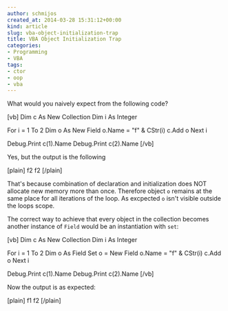 ```yaml
---
author: schmijos
created_at: 2014-03-28 15:31:12+00:00
kind: article
slug: vba-object-initialization-trap
title: VBA Object Initialization Trap
categories:
- Programming
- VBA
tags:
- ctor
- oop
- vba
---
```


What would you naively expect from the following code?

[vb]
Dim c As New Collection
Dim i As Integer

For i = 1 To 2
    Dim o As New Field
    o.Name = "f" & CStr(i)
    c.Add o
Next i

Debug.Print c(1).Name
Debug.Print c(2).Name
[/vb]

Yes, but the output is the following

[plain]
f2
f2
[/plain]

That's because combination of declaration and initialization does NOT allocate new memory more than once. Therefore object `o` remains at the same place for all iterations of the loop. As excpected `o` isn't visible outside the loops scope.

The correct way to achieve that every object in the collection becomes another instance of `Field` would be an instantiation with `set`:

[vb]
Dim c As New Collection
Dim i As Integer

For i = 1 To 2
    Dim o As Field
    Set o = New Field
    o.Name = "f" & CStr(i)
    c.Add o
Next i

Debug.Print c(1).Name
Debug.Print c(2).Name
[/vb]

Now the output is as expected:

[plain]
f1
f2
[/plain]
